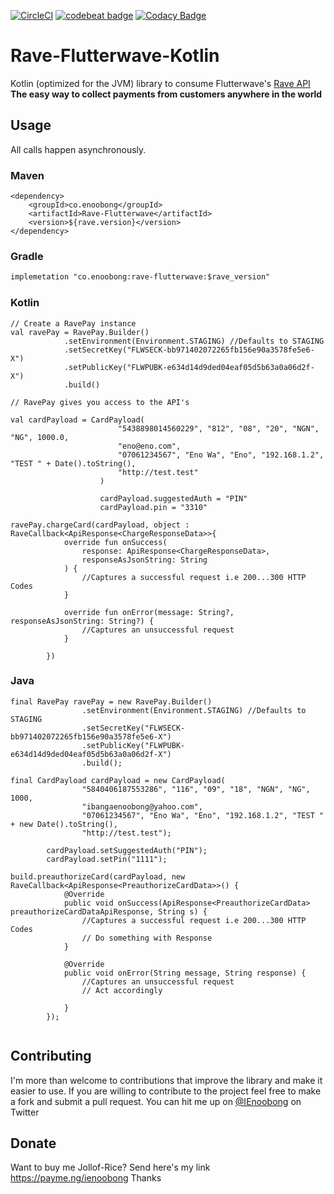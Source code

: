 [![CircleCI](https://circleci.com/gh/IEnoobong/rave-flutterwave/tree/master.svg?style=svg)](https://circleci.com/gh/IEnoobong/rave-flutterwave/tree/master)
[![codebeat badge](https://codebeat.co/badges/8aaf43cf-a48d-414b-8231-353aca8e5c37)](https://codebeat.co/projects/github-com-ienoobong-rave-flutterwave-master)
[![Codacy Badge](https://api.codacy.com/project/badge/Grade/99613c2e68544d3b8121389f42ad9ac1)](https://www.codacy.com/app/IEnoobong/rave-flutterwave?utm_source=github.com&amp;utm_medium=referral&amp;utm_content=IEnoobong/rave-flutterwave&amp;utm_campaign=Badge_Grade)

# Rave-Flutterwave-Kotlin

Kotlin (optimized for the JVM) library to consume Flutterwave's [Rave API](https://ravepay.co/api-documentation) **The easy way to 
collect payments from customers anywhere in the world**

## Usage

All calls happen asynchronously.

### Maven
```
<dependency>
    <groupId>co.enoobong</groupId>
    <artifactId>Rave-Flutterwave</artifactId>
    <version>${rave.version}</version>
</dependency>
```

### Gradle
```markdown
implemetation "co.enoobong:rave-flutterwave:$rave_version"
```

### Kotlin
```
// Create a RavePay instance
val ravePay = RavePay.Builder()
            .setEnvironment(Environment.STAGING) //Defaults to STAGING
            .setSecretKey("FLWSECK-bb971402072265fb156e90a3578fe5e6-X")
            .setPublicKey("FLWPUBK-e634d14d9ded04eaf05d5b63a0a06d2f-X")
            .build()
            
// RavePay gives you access to the API's
            
val cardPayload = CardPayload(
                        "5438898014560229", "812", "08", "20", "NGN", "NG", 1000.0,
                        "eno@eno.com",
                        "07061234567", "Eno Wa", "Eno", "192.168.1.2", "TEST " + Date().toString(),
                        "http://test.test"
                    )
                    
                    cardPayload.suggestedAuth = "PIN"
                    cardPayload.pin = "3310"
            
ravePay.chargeCard(cardPayload, object : RaveCallback<ApiResponse<ChargeResponseData>>{
            override fun onSuccess(
                response: ApiResponse<ChargeResponseData>,
                responseAsJsonString: String
            ) {
                //Captures a successful request i.e 200...300 HTTP Codes
            }

            override fun onError(message: String?, responseAsJsonString: String?) {
                //Captures an unsuccessful request
            }

        })            

```

### Java

```
final RavePay ravePay = new RavePay.Builder()
                .setEnvironment(Environment.STAGING) //Defaults to STAGING
                .setSecretKey("FLWSECK-bb971402072265fb156e90a3578fe5e6-X")
                .setPublicKey("FLWPUBK-e634d14d9ded04eaf05d5b63a0a06d2f-X")
                .build();
                
final CardPayload cardPayload = new CardPayload(
                "5840406187553286", "116", "09", "18", "NGN", "NG", 1000,
                "ibangaenoobong@yahoo.com",
                "07061234567", "Eno Wa", "Eno", "192.168.1.2", "TEST " + new Date().toString(),
                "http://test.test");
                
        cardPayload.setSuggestedAuth("PIN");
        cardPayload.setPin("1111");                

build.preauthorizeCard(cardPayload, new RaveCallback<ApiResponse<PreauthorizeCardData>>() {
            @Override
            public void onSuccess(ApiResponse<PreauthorizeCardData> preauthorizeCardDataApiResponse, String s) {
                //Captures a successful request i.e 200...300 HTTP Codes
                // Do something with Response
            }

            @Override
            public void onError(String message, String response) {
                //Captures an unsuccessful request
                // Act accordingly 

            }
        });                
                
```

## Contributing


I'm more than welcome to contributions that improve the library and make it easier to use.
If you are willing to contribute to the project feel free to make a fork and submit a pull request. 
You can hit me up on [@IEnoobong](http://twitter.com/IEnoobong) on Twitter

## Donate

Want to buy me Jollof-Rice? Send here's my link https://payme.ng/ienoobong Thanks
